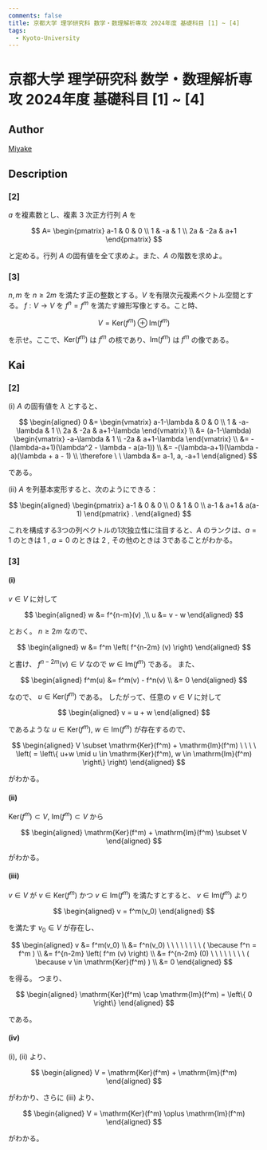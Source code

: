 ```yaml
---
comments: false
title: 京都大学 理学研究科 数学・数理解析専攻 2024年度 基礎科目 [1] ~ [4]
tags:
  - Kyoto-University
---
```

# 京都大学 理学研究科 数学・数理解析専攻 2024年度 基礎科目 \[1\] ~ \[4\]

## **Author**
[Miyake](https://miyake.github.io/exams/index.html)

## **Description**
### \[2\]
$a$ を複素数とし、複素 $3$ 次正方行列 $A$ を

$$
A=
\begin{pmatrix}
a-1 & 0 & 0 \\ 1 & -a & 1 \\ 2a & -2a & a+1
\end{pmatrix}
$$

と定める。行列 $A$ の固有値を全て求めよ。また、$A$ の階数を求めよ。

### \[3\]
$n,m$ を $n \ge 2m$ を満たす正の整数とする。$V$ を有限次元複素ベクトル空間とする。
$f: V\rightarrow V$ を $f^n = f^m$ を満たす線形写像とする。こと時、

$$
V = \text{Ker}(f^m) \oplus \text{Im} (f^m)
$$

を示せ。ここで、$\text{Ker}(f^m)$ は $f^m$ の核であり、$\text{Im}(f^m)$ は $f^m$ の像である。


## **Kai**
### \[2\]
(i) $A$ の固有値を $\lambda$ とすると、

$$
\begin{aligned}
0
&= \begin{vmatrix}
a-1-\lambda & 0 & 0 \\ 1 & -a-\lambda & 1 \\ 2a & -2a & a+1-\lambda
\end{vmatrix}
\\
&= (a-1-\lambda)
\begin{vmatrix} -a-\lambda & 1 \\ -2a & a+1-\lambda \end{vmatrix}
\\
&= -(\lambda-a+1)(\lambda^2 - \lambda - a(a-1))
\\
&= -(\lambda-a+1)(\lambda - a)(\lambda + a - 1)
\\
\therefore \ \ 
\lambda &= a-1, a, -a+1
\end{aligned}
$$

である。

(ii) $A$ を列基本変形すると、次のようにできる：

$$
\begin{aligned}
\begin{pmatrix}
a-1 & 0 & 0 \\ 0 & 1 & 0 \\ a-1 & a+1 & a(a-1)
\end{pmatrix}
.
\end{aligned}
$$

これを構成する3つの列ベクトルの1次独立性に注目すると、$A$ のランクは、$a=1$ のときは $1$ , $a=0$ のときは $2$ , その他のときは $3$であることがわかる。

### \[3\]
#### (i)
$v \in V$ に対して

$$
\begin{aligned}
w &= f^{n-m}(v)
,\\
u &= v - w
\end{aligned}
$$

とおく。
$n \geq 2m$ なので、

$$
\begin{aligned}
w &= f^m \left( f^{n-2m} (v) \right)
\end{aligned}
$$

と書け、 $f^{n-2m}(v) \in V$ なので $w \in \mathrm{Im}(f^m)$ である。
また、

$$
\begin{aligned}
f^m(u)
&= f^m(v) - f^n(v)
\\
&= 0
\end{aligned}
$$

なので、 $u \in \mathrm{Ker}(f^m)$ である。
したがって、任意の $v \in V$ に対して

$$
\begin{aligned}
v = u + w
\end{aligned}
$$

であるような $u \in \mathrm{Ker}(f^m), \ w \in \mathrm{Im}(f^m)$
が存在するので、

$$
\begin{aligned}
V \subset \mathrm{Ker}(f^m) + \mathrm{Im}(f^m)
\ \ \ \ \left( = \left\{ u+w \mid
u \in \mathrm{Ker}(f^m), w \in \mathrm{Im}(f^m) \right\} \right)
\end{aligned}
$$

がわかる。

#### (ii)
$\mathrm{Ker}(f^m) \subset V, \ \mathrm{Im}(f^m) \subset V$ から

$$
\begin{aligned}
\mathrm{Ker}(f^m) + \mathrm{Im}(f^m) \subset V
\end{aligned}
$$

がわかる。

#### (iii)
$v \in V$ が
$v \in \mathrm{Ker}(f^m)$ かつ $v \in \mathrm{Im}(f^m)$
を満たすとすると、
$v \in \mathrm{Im}(f^m)$ より

$$
\begin{aligned}
v = f^m(v_0)
\end{aligned}
$$

を満たす $v_0 \in V$ が存在し、

$$
\begin{aligned}
v
&= f^m(v_0)
\\
&= f^n(v_0) \ \ \ \ \ \ \ \ ( \because f^n = f^m )
\\
&= f^{n-2m} \left( f^m (v) \right)
\\
&= f^{n-2m} (0) \ \ \ \ \ \ \ \ ( \because v \in \mathrm{Ker}(f^m) )
\\
&= 0
\end{aligned}
$$

を得る。
つまり、

$$
\begin{aligned}
\mathrm{Ker}(f^m) \cap \mathrm{Im}(f^m) = \left\{ 0 \right\}
\end{aligned}
$$

である。

#### (iv) 
(i), (ii) より、

$$
\begin{aligned}
V = \mathrm{Ker}(f^m) + \mathrm{Im}(f^m)
\end{aligned}
$$

がわかり、さらに (iii) より、

$$
\begin{aligned}
V = \mathrm{Ker}(f^m) \oplus \mathrm{Im}(f^m)
\end{aligned}
$$

がわかる。